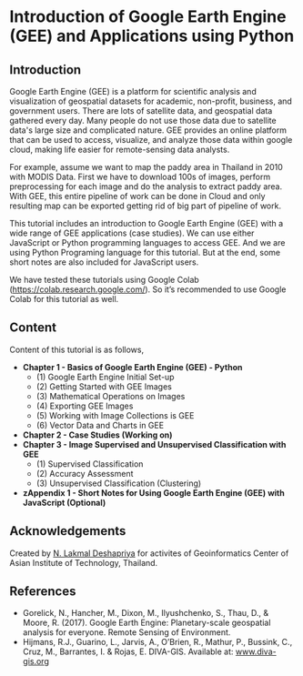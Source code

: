 # Introduction of Google Earth Engine (GEE) and Applications using Python

## Introduction

Google Earth Engine (GEE) is a platform for scientific analysis and visualization of geospatial datasets for academic, non-profit, business, and government users. There are lots of satellite data, and geospatial data gathered every day. Many people do not use those data due to satellite data's large size and complicated nature. GEE provides an online platform that can be used to access, visualize, and analyze those data within google cloud, making life easier for remote-sensing data analysts.

For example, assume we want to map the paddy area in Thailand in 2010 with MODIS Data. First we have to download 100s of images, perform preprocessing for each image and do the analysis to extract paddy area. With GEE, this entire pipeline of work can be done in Cloud and only resulting map can be exported getting rid of big part of pipeline of work.

This tutorial includes an introduction to Google Earth Engine (GEE) with a wide range of GEE applications (case studies). We can use either JavaScript or Python programming languages to access GEE. And we are using Python Programing language for this tutorial. But at the end, some short notes are also included for JavaScript users. 

We have tested these tutorials using Google Colab (https://colab.research.google.com/). So it’s recommended to use Google Colab for this tutorial as well.

## Content

Content of this tutorial is as follows,
* __Chapter 1 - Basics of Google Earth Engine (GEE) - Python__
  * (1) Google Earth Engine Initial Set-up
  * (2) Getting Started with GEE Images
  * (3) Mathematical Operations on Images
  * (4) Exporting GEE Images
  * (5) Working with Image Collections is GEE
  * (6) Vector Data and Charts in GEE
* __Chapter 2 - Case Studies (Working on)__
* __Chapter 3 - Image Supervised and Unsupervised Classification with GEE__
  * (1) Supervised Classification
  * (2) Accuracy Assessment
  * (3) Unsupervised Classification (Clustering)
 * __zAppendix 1 - Short Notes for Using Google Earth Engine (GEE) with JavaScript (Optional)__

## Acknowledgements

Created by [N. Lakmal Deshapriya](https://github.com/lakmalnd) for activites of Geoinformatics Center of Asian Institute of Technology, Thailand.

## References 
* Gorelick, N., Hancher, M., Dixon, M., Ilyushchenko, S., Thau, D., & Moore, R. (2017). Google Earth Engine: Planetary-scale geospatial analysis for everyone. Remote Sensing of Environment.
* Hijmans, R.J., Guarino, L., Jarvis, A., O’Brien, R., Mathur, P., Bussink, C., Cruz, M., Barrantes, I. & Rojas, E. DIVA-GIS. Available at: www.diva-gis.org
